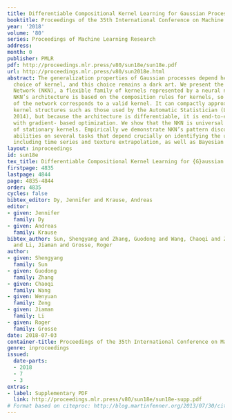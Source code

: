 ```yaml
---
title: Differentiable Compositional Kernel Learning for Gaussian Processes
booktitle: Proceedings of the 35th International Conference on Machine Learning
year: '2018'
volume: '80'
series: Proceedings of Machine Learning Research
address: 
month: 0
publisher: PMLR
pdf: http://proceedings.mlr.press/v80/sun18e/sun18e.pdf
url: http://proceedings.mlr.press/v80/sun2018e.html
abstract: The generalization properties of Gaussian processes depend heavily on the
  choice of kernel, and this choice remains a dark art. We present the Neural Kernel
  Network (NKN), a flexible family of kernels represented by a neural network. The
  NKN’s architecture is based on the composition rules for kernels, so that each unit
  of the network corresponds to a valid kernel. It can compactly approximate compositional
  kernel structures such as those used by the Automatic Statistician (Lloyd et al.,
  2014), but because the architecture is differentiable, it is end-to-end trainable
  with gradient- based optimization. We show that the NKN is universal for the class
  of stationary kernels. Empirically we demonstrate NKN’s pattern discovery and extrapolation
  abilities on several tasks that depend crucially on identifying the underlying structure,
  including time series and texture extrapolation, as well as Bayesian optimization.
layout: inproceedings
id: sun18e
tex_title: Differentiable Compositional Kernel Learning for {G}aussian Processes
firstpage: 4835
lastpage: 4844
page: 4835-4844
order: 4835
cycles: false
bibtex_editor: Dy, Jennifer and Krause, Andreas
editor:
- given: Jennifer
  family: Dy
- given: Andreas
  family: Krause
bibtex_author: Sun, Shengyang and Zhang, Guodong and Wang, Chaoqi and Zeng, Wenyuan
  and Li, Jiaman and Grosse, Roger
author:
- given: Shengyang
  family: Sun
- given: Guodong
  family: Zhang
- given: Chaoqi
  family: Wang
- given: Wenyuan
  family: Zeng
- given: Jiaman
  family: Li
- given: Roger
  family: Grosse
date: 2018-07-03
container-title: Proceedings of the 35th International Conference on Machine Learning
genre: inproceedings
issued:
  date-parts:
  - 2018
  - 7
  - 3
extras:
- label: Supplementary PDF
  link: http://proceedings.mlr.press/v80/sun18e/sun18e-supp.pdf
# Format based on citeproc: http://blog.martinfenner.org/2013/07/30/citeproc-yaml-for-bibliographies/
---
```

